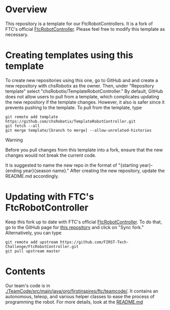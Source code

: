 # Overview
This repository is a template for our FtcRobotControllers.
It is a fork of FTC's official [FtcRobotController](https://github.com/FIRST-Tech-Challenge/FtcRobotController.git).
Please feel free to modify this template as necessary. 

# Creating templates using this template
To create new repositories using this one, go to GitHub and and create a new repository with chsRobotix as the owner. Then,
under "Repository template" select "chsRobotix/TemplateRobotController." By default, GitHub does not allow users to pull from a template,
which complicates updating the new repository if the template changes. However, it also is safer since it prevents pushing to the template. 
To pull from the template, type 
```
git remote add template https://github.com/chsRobotix/TemplateRobotController.git
git fetch --all
git merge template/[branch to merge] --allow-unrelated-histories
```

> [!Warning]
> Before you pull changes from this template into a fork, ensure that the new changes would not break the current code.

It is suggested to name the new repo in the format of "{starting year}-{ending year}{season name}." After creating the new repository,
update the README.md accordingly.

# Updating with FTC's FtcRobotController
Keep this fork up to date with FTC's official [FtcRobotController](https://github.com/FIRST-Tech-Challenge/FtcRobotController.git).
To do that, go to the GitHub page for [this repository](https://github.com/chsRobotix/TemplateRobotController.git) and click on "Sync fork."
Alternatively, you can type 
```
git remote add upstream https://github.com/FIRST-Tech-Challenge/FtcRobotController.git
git pull upstream master
```

# Contents
Our team's code is in [./TeamCode/src/main/java/org/firstinspires/ftc/teamcode/](./TeamCode/src/main/java/org/firstinspires/ftc/teamcode/).
It contains an autonomous, teleop, and various helper classes to ease the process of programming the robot. 
For more details, look at the [README.md](./TeamCode/src/main/java/org/firstinspires/ftc/teamcode/README.)
